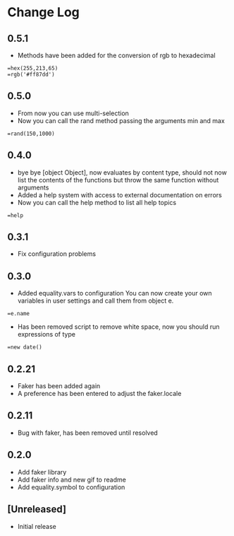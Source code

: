 # Change Log

## 0.5.1
- Methods have been added for the conversion of rgb to hexadecimal
```
=hex(255,213,65)
=rgb('#ff87dd')
```

## 0.5.0
- From now you can use multi-selection
- Now you can call the rand method passing the arguments min and max
```
=rand(150,1000)
```

## 0.4.0
- bye bye [object Object], now evaluates by content type, should not now list the contents of the functions but throw the same function without arguments
- Added a help system with access to external documentation on errors
- Now you can call the help method to list all help topics
```
=help
```

## 0.3.1
- Fix configuration problems

## 0.3.0
- Added equality.vars to configuration
You can now create your own variables in user settings and call them from object e.
```
=e.name
```
- Has been removed script to remove white space, now you should run expressions of type
```
=new date()
```

## 0.2.21
- Faker has been added again
- A preference has been entered to adjust the faker.locale

## 0.2.11
- Bug with faker, has been removed until resolved

## 0.2.0
- Add faker library
- Add faker info and new gif to readme
- Add equality.symbol to configuration

## [Unreleased]
- Initial release
